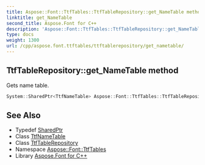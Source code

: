 ```yaml
---
title: Aspose::Font::TtfTables::TtfTableRepository::get_NameTable method
linktitle: get_NameTable
second_title: Aspose.Font for C++
description: 'Aspose::Font::TtfTables::TtfTableRepository::get_NameTable method. Gets name table in C++.'
type: docs
weight: 1300
url: /cpp/aspose.font.ttftables/ttftablerepository/get_nametable/
---
```

## TtfTableRepository::get_NameTable method


Gets name table.

```cpp
System::SharedPtr<TtfNameTable> Aspose::Font::TtfTables::TtfTableRepository::get_NameTable() const
```

## See Also

* Typedef [SharedPtr](../../../system/sharedptr/)
* Class [TtfNameTable](../../ttfnametable/)
* Class [TtfTableRepository](../)
* Namespace [Aspose::Font::TtfTables](../../)
* Library [Aspose.Font for C++](../../../)
